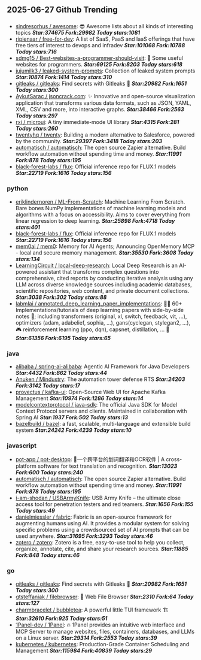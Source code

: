 ## 2025-06-27 Github Trending

### 
* [sindresorhus / awesome](https://github.com/sindresorhus/awesome): 😎 Awesome lists about all kinds of interesting topics ***Star:374675 Fork:29982 Today stars:1081***
* [ripienaar / free-for-dev](https://github.com/ripienaar/free-for-dev): A list of SaaS, PaaS and IaaS offerings that have free tiers of interest to devops and infradev ***Star:101068 Fork:10788 Today stars:716***
* [sdmg15 / Best-websites-a-programmer-should-visit](https://github.com/sdmg15/Best-websites-a-programmer-should-visit): 🔗 Some useful websites for programmers. ***Star:69125 Fork:8203 Today stars:618***
* [jujumilk3 / leaked-system-prompts](https://github.com/jujumilk3/leaked-system-prompts): Collection of leaked system prompts ***Star:10874 Fork:1414 Today stars:310***
* [gitleaks / gitleaks](https://github.com/gitleaks/gitleaks): Find secrets with Gitleaks 🔑 ***Star:20982 Fork:1651 Today stars:300***
* [AykutSarac / jsoncrack.com](https://github.com/AykutSarac/jsoncrack.com): ✨ Innovative and open-source visualization application that transforms various data formats, such as JSON, YAML, XML, CSV and more, into interactive graphs. ***Star:38466 Fork:2563 Today stars:297***
* [rxi / microui](https://github.com/rxi/microui): A tiny immediate-mode UI library ***Star:4315 Fork:281 Today stars:260***
* [twentyhq / twenty](https://github.com/twentyhq/twenty): Building a modern alternative to Salesforce, powered by the community. ***Star:29397 Fork:3418 Today stars:203***
* [automatisch / automatisch](https://github.com/automatisch/automatisch): The open source Zapier alternative. Build workflow automation without spending time and money. ***Star:11991 Fork:878 Today stars:195***
* [black-forest-labs / flux](https://github.com/black-forest-labs/flux): Official inference repo for FLUX.1 models ***Star:22719 Fork:1616 Today stars:156***

### python
* [eriklindernoren / ML-From-Scratch](https://github.com/eriklindernoren/ML-From-Scratch): Machine Learning From Scratch. Bare bones NumPy implementations of machine learning models and algorithms with a focus on accessibility. Aims to cover everything from linear regression to deep learning. ***Star:25898 Fork:4718 Today stars:401***
* [black-forest-labs / flux](https://github.com/black-forest-labs/flux): Official inference repo for FLUX.1 models ***Star:22719 Fork:1616 Today stars:156***
* [mem0ai / mem0](https://github.com/mem0ai/mem0): Memory for AI Agents; Announcing OpenMemory MCP - local and secure memory management. ***Star:35530 Fork:3608 Today stars:134***
* [LearningCircuit / local-deep-research](https://github.com/LearningCircuit/local-deep-research): Local Deep Research is an AI-powered assistant that transforms complex questions into comprehensive, cited reports by conducting iterative analysis using any LLM across diverse knowledge sources including academic databases, scientific repositories, web content, and private document collections. ***Star:3038 Fork:302 Today stars:88***
* [labmlai / annotated_deep_learning_paper_implementations](https://github.com/labmlai/annotated_deep_learning_paper_implementations): 🧑‍🏫 60+ Implementations/tutorials of deep learning papers with side-by-side notes 📝; including transformers (original, xl, switch, feedback, vit, ...), optimizers (adam, adabelief, sophia, ...), gans(cyclegan, stylegan2, ...), 🎮 reinforcement learning (ppo, dqn), capsnet, distillation, ... 🧠 ***Star:61356 Fork:6195 Today stars:65***

### java
* [alibaba / spring-ai-alibaba](https://github.com/alibaba/spring-ai-alibaba): Agentic AI Framework for Java Developers ***Star:4432 Fork:862 Today stars:44***
* [Anuken / Mindustry](https://github.com/Anuken/Mindustry): The automation tower defense RTS ***Star:24203 Fork:3142 Today stars:17***
* [provectus / kafka-ui](https://github.com/provectus/kafka-ui): Open-Source Web UI for Apache Kafka Management ***Star:10974 Fork:1286 Today stars:14***
* [modelcontextprotocol / java-sdk](https://github.com/modelcontextprotocol/java-sdk): The official Java SDK for Model Context Protocol servers and clients. Maintained in collaboration with Spring AI ***Star:1937 Fork:502 Today stars:13***
* [bazelbuild / bazel](https://github.com/bazelbuild/bazel): a fast, scalable, multi-language and extensible build system ***Star:24242 Fork:4239 Today stars:10***

### javascript
* [pot-app / pot-desktop](https://github.com/pot-app/pot-desktop): 🌈一个跨平台的划词翻译和OCR软件 | A cross-platform software for text translation and recognition. ***Star:13023 Fork:600 Today stars:240***
* [automatisch / automatisch](https://github.com/automatisch/automatisch): The open source Zapier alternative. Build workflow automation without spending time and money. ***Star:11991 Fork:878 Today stars:195***
* [i-am-shodan / USBArmyKnife](https://github.com/i-am-shodan/USBArmyKnife): USB Army Knife – the ultimate close access tool for penetration testers and red teamers. ***Star:1656 Fork:155 Today stars:49***
* [danielmiessler / fabric](https://github.com/danielmiessler/fabric): Fabric is an open-source framework for augmenting humans using AI. It provides a modular system for solving specific problems using a crowdsourced set of AI prompts that can be used anywhere. ***Star:31695 Fork:3293 Today stars:46***
* [zotero / zotero](https://github.com/zotero/zotero): Zotero is a free, easy-to-use tool to help you collect, organize, annotate, cite, and share your research sources. ***Star:11885 Fork:848 Today stars:46***

### go
* [gitleaks / gitleaks](https://github.com/gitleaks/gitleaks): Find secrets with Gitleaks 🔑 ***Star:20982 Fork:1651 Today stars:300***
* [gtsteffaniak / filebrowser](https://github.com/gtsteffaniak/filebrowser): 📂 Web File Browser ***Star:2310 Fork:64 Today stars:127***
* [charmbracelet / bubbletea](https://github.com/charmbracelet/bubbletea): A powerful little TUI framework 🏗 ***Star:32610 Fork:925 Today stars:51***
* [1Panel-dev / 1Panel](https://github.com/1Panel-dev/1Panel): 🔥 1Panel provides an intuitive web interface and MCP Server to manage websites, files, containers, databases, and LLMs on a Linux server. ***Star:29314 Fork:2553 Today stars:39***
* [kubernetes / kubernetes](https://github.com/kubernetes/kubernetes): Production-Grade Container Scheduling and Management ***Star:115984 Fork:40839 Today stars:29***
